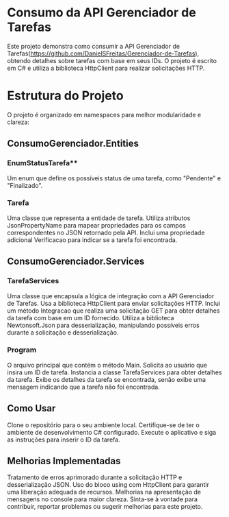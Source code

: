 # Consumo da API Gerenciador de Tarefas
Este projeto demonstra como consumir a API Gerenciador de Tarefas(https://github.com/DanielSFreitas/Gerenciador-de-Tarefas), obtendo detalhes sobre tarefas com base em seus IDs. O projeto é escrito em C# e utiliza a biblioteca HttpClient para realizar solicitações HTTP.

# Estrutura do Projeto
O projeto é organizado em namespaces para melhor modularidade e clareza:

## ConsumoGerenciador.Entities
### EnumStatusTarefa**
Um enum que define os possíveis status de uma tarefa, como "Pendente" e "Finalizado".
### Tarefa
Uma classe que representa a entidade de tarefa.
Utiliza atributos JsonPropertyName para mapear propriedades para os campos correspondentes no JSON retornado pela API.
Inclui uma propriedade adicional Verificacao para indicar se a tarefa foi encontrada.
## ConsumoGerenciador.Services
### TarefaServices
Uma classe que encapsula a lógica de integração com a API Gerenciador de Tarefas.
Usa a biblioteca HttpClient para enviar solicitações HTTP.
Inclui um método Integracao que realiza uma solicitação GET para obter detalhes da tarefa com base em um ID fornecido.
Utiliza a biblioteca Newtonsoft.Json para desserialização, manipulando possíveis erros durante a solicitação e desserialização.
### Program
O arquivo principal que contém o método Main.
Solicita ao usuário que insira um ID de tarefa.
Instancia a classe TarefaServices para obter detalhes da tarefa.
Exibe os detalhes da tarefa se encontrada, senão exibe uma mensagem indicando que a tarefa não foi encontrada.
## Como Usar
Clone o repositório para o seu ambiente local.
Certifique-se de ter o ambiente de desenvolvimento C# configurado.
Execute o aplicativo e siga as instruções para inserir o ID da tarefa.
## Melhorias Implementadas
Tratamento de erros aprimorado durante a solicitação HTTP e desserialização JSON.
Uso do bloco using com HttpClient para garantir uma liberação adequada de recursos.
Melhorias na apresentação de mensagens no console para maior clareza.
Sinta-se à vontade para contribuir, reportar problemas ou sugerir melhorias para este projeto.
